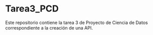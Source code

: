 # Tarea3_PCD
Este repositorio contiene la tarea 3 de Proyecto de Ciencia de Datos correspondiente a la creación de una API.
